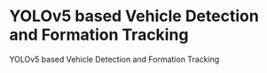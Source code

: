 # YOLOv5 based Vehicle Detection and Formation Tracking
 YOLOv5 based Vehicle Detection and Formation Tracking
